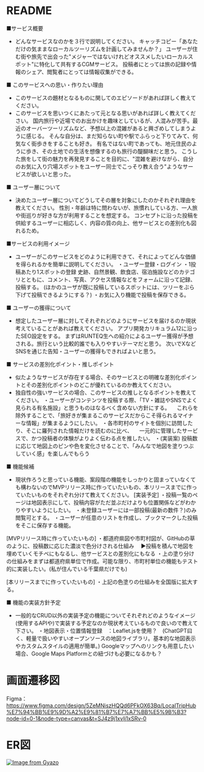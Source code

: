 # README

■サービス概要
* どんなサービスなのかを３行で説明してください。
キャッチコピー「あなただけの気ままなローカルツーリズムを計画してみませんか？」
ユーザーが住む街や旅先で出会った"メジャーではないけれどオススメしたいローカルスポット"に特化して共有するCGMサービス。
投稿者にとっては旅の記録や情報のシェア、閲覧者にとっては情報収集ができる。

■ このサービスへの思い・作りたい理由
* このサービスの題材となるものに関してのエピソードがあれば詳しく教えてください。
* このサービスを思いつくにあたって元となる思いがあれば詳しく教えてください。
国内旅行や近場でのお出かけを趣味としているが、人混みが苦手。最近のオーバーツーリズムなど、予想以上の混雑があると興ざめしてしまうように感じる。
そんな自分は、まだ知らない町や駅でふらっと下りてみて、何気なく街歩きをすることも好き。
有名ではない町であっても、地元住民のように歩き、その土地での生活を想像するのも旅行の醍醐味だと思う。
こうした旅をして街の魅力を再発見することを目的に、"混雑を避けながら、自分のお気に入り穴場スポットをユーザー同士でこっそり教え合う"ようなサービスが欲しいと思った。

■ ユーザー層について
* 決めたユーザー層についてどうしてその層を対象にしたのかそれぞれ理由を教えてください。
性別・年齢は特に問わないが、旅慣れしている方、一人旅や街巡りが好きな方が利用することを想定する。
コンセプトに沿った投稿を供給するユーザーに相応しく、内容の質の向上、他サービスとの差別化も図れるため。

■サービスの利用イメージ
* ユーザーがこのサービスをどのように利用できて、それによってどんな価値を得られるかを簡単に説明してください。
・ユーザー登録・ログイン
・1投稿あたり1スポットの登録
  史跡、自然景観、飲食店、宿泊施設などのカテゴリとともに、コメント、写真、アクセス情報などをフォームに沿って記録、投稿する。
  (ほかのユーザが既に投稿しているスポットには、ツリーをぶら下げて投稿できるようにする？)
・お気に入り機能で投稿を保存できる。

■ ユーザーの獲得について
* 想定したユーザー層に対してそれぞれどのようにサービスを届けるのか現状考えていることがあれば教えてください。
アプリ開発カリキュラム12に沿ったSEO設定をする。
まずはRUNTEQ生への紹介によるユーザー獲得が予想される。旅行という比較的誰でも入りやすいテーマだと思う。
次いでXなどSNSを通じた告知・ユーザーの獲得もできればよいと思う。

■ サービスの差別化ポイント・推しポイント
* 似たようなサービスが存在する場合、そのサービスとの明確な差別化ポイントとその差別化ポイントのどこが優れているのか教えてください。
* 独自性の強いサービスの場合、このサービスの推しとなるポイントを教えてください。
・ユーザーがコンテンツを投稿する際、「TV・雑誌やSNSでよく見られる有名施設」と思うものはなるべく含めない方針にする。
　これらを除外することで、「旅好きが集まるこのサービスだからこそ得られるマイナーな情報」が集まるようにしたい。
・各市町村のサイトを個別に訪問したり、そこに羅列された情報だけを読むのに比べ、
　一元的に管理したサービスで、かつ投稿者の体験がよりよく伝わる点を推したい。
・(実装案) 投稿数に応じて地図上のピンや色を変化させることで、「みんなで地図を塗りつぶしていく感」を楽しんでもらう

■ 機能候補
* 現状作ろうと思っている機能、案段階の機能をしっかりと固まっていなくても構わないのでMVPリリース時に作っていたいもの、本リリースまでに作っていたいものをそれぞれ分けて教えてください。
[実装予定]
・投稿一覧のページは地図表示にして、投稿内容がただ並ぶだけよりも位置関係などがわかりやすいようにしたい。
・未登録ユーザーには一部投稿(最新の数件？)のみ閲覧可とする。
・ユーザーが任意のリストを作成し、ブックマークした投稿をそこに保存する機能。

[MVPリリース時に作っていたいもの]
・都道府県図や市町村図が、GitHubの草のように、投稿数に応じた濃淡で色分けされる仕組み
　▶投稿を積んで地図を埋めていくモチベにもなるし、他サービスとの差別化にもなる
・上の塗り分けの仕組みをまずは都道府県単位で作成。可能な限り、市町村単位の機能もテスト的に実装したい。(私が住んでいる千葉県だけでも)

[本リリースまでに作っていたいもの]
・上記の色塗りの仕組みを全国版に拡大する。

■ 機能の実装方針予定
* 一般的なCRUD以外の実装予定の機能についてそれぞれどのようなイメージ(使用するAPIや)で実装する予定なのか現状考えているもので良いので教えて下さい。
・地図表示・位置情報登録　：Leaflet.jsを使用？　(ChatGPT曰く、軽量で扱いやすいオープンソースの地図ライブラリ。基本的な地図表示やカスタムスタイルの適用が簡単。)
  Googleマップへのリンクも用意したい場合、Google Maps Platformとの紐づけも必要になるかも？


# 画面遷移図
Figma：https://www.figma.com/design/5ZeMNiszHQQd6PFkOX63Bq/LocalTripHub%E7%94%BB%E9%9D%A2%E9%81%B7%E7%A7%BB%E5%9B%B3?node-id=0-1&node-type=canvas&t=SJ4z9j1xvIj1xSRv-0

# ER図
[![Image from Gyazo](https://i.gyazo.com/5ef8d755190662a6688c34a4b0100bae.png)](https://gyazo.com/5ef8d755190662a6688c34a4b0100bae)